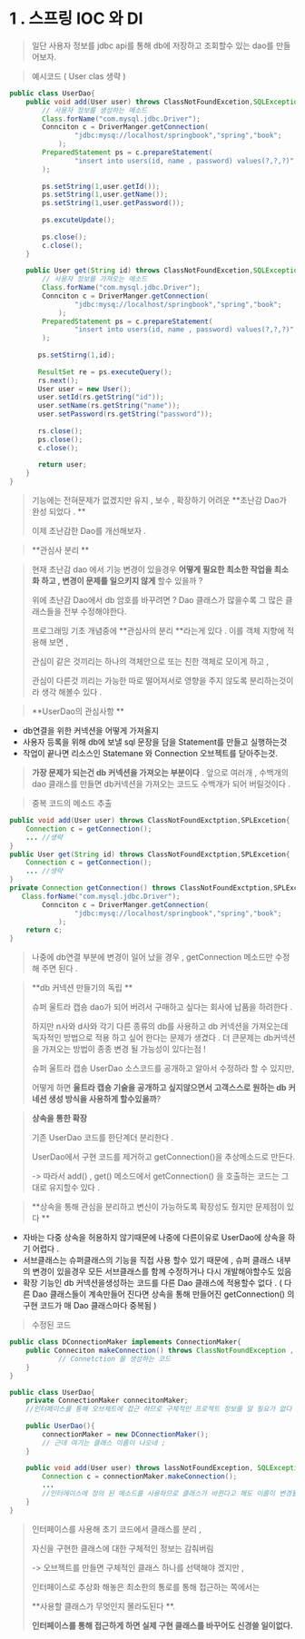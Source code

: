 #  1 .  스프링 IOC 와 DI 

>일단 사용자 정보를 jdbc api를 통해 db에 저장하고 조회할수 있는 dao를 만들어보자.

> 예시코드 ( User clas 생략 )

```java
public class UserDao{
	public void add(User user) throws ClassNotFoundExcetion,SQLException {
        // 사용자 정보를 생성하는 메소드 
		Class.forName("com.mysql.jdbc.Driver");
        Connciton c = DriverManger.getConnection(
            	"jdbc:mysq://localhost/springbook","spring","book";
        	);
        PreparedStatement ps = c.prepareStatement(
            	"insert into users(id, name , password) values(?,?,?)";
        );
        
        ps.setString(1,user.getId());
        ps.setString(1,user.getName());
        ps.setString(1,user.getPassword());
        
        ps.excuteUpdate();
        
        ps.close();
        c.close();
	}
    
    public User get(String id) throws ClassNotFoundExcetion,SQLException {
        // 사용자 정보를 가져오는 메소드 
		Class.forName("com.mysql.jdbc.Driver");
        Connciton c = DriverManger.getConnection(
            	"jdbc:mysq://localhost/springbook","spring","book";
        	);
        PreparedStatement ps = c.prepareStatement(
            	"insert into users(id, name , password) values(?,?,?)";
        );
        
       ps.setStirng(1,id);
       
       ResultSet re = ps.executeQuery();
       rs.next();
       User user = new User();
       user.setId(rs.getString("id"));
       user.setName(rs.getString("name"));
       user.setPassword(rs.getString("password"));
        
       rs.close();
       ps.close();
       c.close();
        
       return user;
	}
}
```

>기능에는 전혀문제가 없겠지만 유지 , 보수 , 확장하기 어려운 **초난감 Dao가 완성 되었다 . **
>
>이제 초난감한 Dao를 개선해보자 .



>**관심사 분리 **

> 현재 초난감 dao 에서 기능 변경이 있을경우 **어떻게 필요한 최소한 작업을 최소화 하고 , 변경이 문제를 일으키지 않게** 할수 있을까 ?
>
> 위에 초난감 Dao에서 db 암호를 바꾸려면 ? Dao 클래스가 많을수록 그 많은 클래스들을 전부 수정해야한다.
>
> 프로그래밍 기초 개념중에 **관심사의 분리 **라는게 있다 . 이를 객체 지향에 적용해 보면 ,
>
> 관심이 같은 것끼리는 하나의 객체안으로 또는 친한 객체로 모이게 하고 ,
>
> 관심이 다른것 끼리는 가능한 따로 떨어져서로 영향을 주지 않도록 분리하는것이라 생각 해볼수 있다 .



> **UserDao의 관심사항 **

- db연결을 위한 커넥션을 어떻게 가져올지
- 사용자 등록을 위해 db에 보낼 sql 문장을 담을 Statement를 만들고 실행하는것
- 작업이 끝나면 리소스인 Statemane 와  Connection 오브젝트를 닫아주는것.

> **가장 문제가 되는건 db 커넥션을 가져오는 부분이다** . 앞으로 여러개 , 수백개의 dao 클래스를 만들면 db커넥션을 가져오는 코드도 수백개가 되어 버릴것이다 . 



> 중복 코드의 메소드 추출 

```java
public void add(User user) throws ClassNotFoundExctption,SPLExcetion{
	Connection c = getConnection();
	... //생략
}
public User get(String id) throws ClassNotFoundExctption,SPLExcetion{
	Connection c = getConnection();
	... //생략
}
private Connection getConnection() throws ClassNotFoundExctption,SPLExcetion {
   Class.forName("com.mysql.jdbc.Driver");
        Connciton c = DriverManger.getConnection(
            	"jdbc:mysq://localhost/springbook","spring","book";
        	);
    return c;
}
```

> 나중에 db연결 부분에 변경이 일어 났을 경우 , getConnection 메소드만 수정해 주면 된다 .



> **db 커넥션 만들기의 독립 **
>
> 슈퍼 울트라 캡숑  dao가 되어 버려서 구매하고 싶다는 회사에 납품을 하려한다 .
>
> 하지만 n사와 d사와 각기 다른 종류의 db를 사용하고 db 커넥션을 가져오는데 독자적인 방법으로 적용 하고 싶어 한다는 문제가 생겼다 . 더 큰문제는 db커넥션을 가져오는 방법이 종종 변경 될 가능성이 있다는점 !
>
> 슈퍼 울트라 캡숑 UserDao 소스코드를 공개하고 알아서 수정하라 할 수 있지만,
>
> 어떻게 하면 **울트라 캡숑 기술을 공개하고 싶지않으면서 고객스스로 원하는 db 커네션 생성 방식을 사용하게 할수있을까**?



> **상속을 통한 확장**
>
> 기존 UserDao 코드를 한단계더 분리한다 . 
>
> UserDao에서 구현 코드를 제거하고 getConnection()을 추상메소드로 만든다.
>
> -> 따라서 add() , get() 메소드에서 getConnection() 을 호출하는 코드는 그대로 유지할수 있다 .



> **상속을 통해 관심을 분리하고 변신이 가능하도록 확장성도 줬지만 문제점이 있다 **

- 자바는 다중 상속을 허용하지 않기때문에 나중에 다른이유로 UserDao에 상속을 하기 어렵다 .
- 서브클래스는 슈퍼클래스의 기능을 직접 사용 할수 있기 때문에 , 슈퍼 클래스 내부의 변경이 있을경우 모든 서브클래스를 함께 수정하거나 다시 개발해야할수도 있음
- 확장 기능인 db 커넥션을생성하는 코드를 다른 Dao 클래스에 적용할수 없다 . ( 다른 Dao 클래스들이 계속만들어 진다면 상속을 통해 만들어진  getConnection() 의 구현 코드가 매 Dao 클래스마다 중복됨  )

> 수정된 코드  

```java
public class DConnectionMaker implements ConnectionMaker{
	public Conneciton makeConnection() throws ClassNotFoundException , SQLException{
			// Connetction 을 생성하는 코드 
	}
}
```

```java
public class UserDao{
	private ConnectionMaker connecitonMaker;
    //인터페이스를 통해 오브제트에 접근 하므로 구체적인 프로젝트 정보를 알 필요가 없다 .
	
	public UserDao(){
		connectionMaker = new DConnectionMaker();
        // 근데 여기는 클래스 이름이 나오네 ;
	}
	
	public void add(User user) throws lassNotFoundException, SQLException{
		Connection c = connectionMaker.makeConnection();
		...
        //인터에이스에 정의 된 메소드를 사용하므로 클래스가 바뀐다고 해도 이름이 변경될 걱정 x 
	}
}
```

>인터페이스를 사용해 초기 코드에서 클래스를 분리 ,
>
>자신을 구현한 클래스에 대한 구체적인 정보는 감춰버림
>
>-> 오브젝트를 만들면 구체적인 클래스 하나를 선택해야 겠지만 , 
>
>인터페이스로 추상화 해놓은 최소한의 통로를 통해 접근하는 쪽에서는 
>
>**사용할 클래스가 무엇인지 몰라도된다 **.
>
>**인터페이스를 통해 접근하게 하면 실제 구현 클래스를 바꾸어도 신경쓸 일이없다.**

